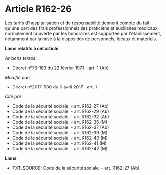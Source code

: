 # Article R162-26

Les tarifs d'hospitalisation et de responsabilité tiennent compte du fait qu'une part des frais professionnels des praticiens
et auxiliaires médicaux normalement couverte par les honoraires est supportée par l'établissement, notamment par la mise à la
disposition de personnels, locaux et matériels.

**Liens relatifs à cet article**

_Anciens textes_:

  - Décret n°73-183 du 22 février 1973 - art. 1 (Ab)

_Modifié par_:

  - Décret n°2017-500 du 6 avril 2017 - art. 1

_Cité par_:

  - Code de la sécurité sociale. - art. R162-27 (Ab)
  - Code de la sécurité sociale. - art. R162-29 (Ab)
  - Code de la sécurité sociale. - art. R162-32 (Ab)
  - Code de la sécurité sociale. - art. R162-35 (M)
  - Code de la sécurité sociale. - art. R162-37 (Ab)
  - Code de la sécurité sociale. - art. R162-39 (M)
  - Code de la sécurité sociale. - art. R162-40 (M)
  - Code de la sécurité sociale. - art. R162-41 (M)
  - Code de la sécurité sociale. - art. R162-42 (M)

**Liens**:

  - TXT_SOURCE: Code de la sécurité sociale. - art. R162-27 (Ab)
